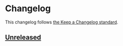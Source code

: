 # Changelog

This changelog follows [the Keep a Changelog standard](https://keepachangelog.com).

## [Unreleased](https://github.com/codeat3/blade-inau-icons/compare/1.2.0...HEAD)
